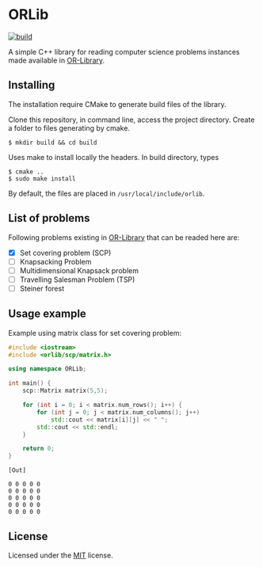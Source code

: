 # ORLib

[![build](https://travis-ci.org/pinho/orlib.svg?branch=master)](https://travis-ci.org/pinho/orlib)

A simple C++ library for reading computer science problems instances made
available in [OR-Library](http://people.brunel.ac.uk/~mastjjb/jeb/info.html).


## Installing

The installation require CMake to generate build files of the library.

Clone this repository, in command line, access the project directory.
Create a folder to files generating by cmake.

```
$ mkdir build && cd build
```

Uses make to install locally the headers.
In build directory, types

```
$ cmake ..
$ sudo make install
```

By default, the files are placed in `/usr/local/include/orlib`.


## List of problems

Following problems existing in
[OR-Library](http://people.brunel.ac.uk/~mastjjb/jeb/info.html)
that can be readed here are:

- [X] Set covering problem (SCP)
- [ ] Knapsacking Problem
- [ ] Multidimensional Knapsack problem
- [ ] Travelling Salesman Problem (TSP)
- [ ] Steiner forest

## Usage example

Example using matrix class for set covering problem:

```c++
#include <iostream>
#include <orlib/scp/matrix.h>

using namespace ORLib;

int main() {
    scp::Matrix matrix(5,5);

    for (int i = 0; i < matrix.num_rows(); i++) {
        for (int j = 0; j < matrix.num_columns(); j++)
            std::cout << matrix[i][j] << " ";
        std::cout << std::endl;
    }

    return 0;
}
```

`[Out]`
```
0 0 0 0 0 
0 0 0 0 0 
0 0 0 0 0 
0 0 0 0 0 
0 0 0 0 0 
```

## License

Licensed under the [MIT](https://opensource.org/licenses/MIT) license.